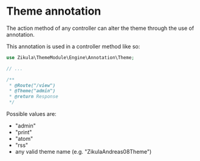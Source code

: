 # Theme annotation

The action method of any controller can alter the theme through the use of annotation.

This annotation is used in a controller method like so: 

```php
use Zikula\ThemeModule\Engine\Annotation\Theme;

// ...

/**
 * @Route("/view")
 * @Theme("admin")
 * @return Response
 */
```

Possible values are:

- "admin"
- "print"
- "atom"
- "rss"
- any valid theme name (e.g. "ZikulaAndreas08Theme")
